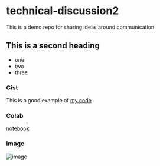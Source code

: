 # technical-discussion2
This is a demo repo for sharing ideas around communication

## This is a second heading

* one
* two
* three

### Gist

This is a good example of [my code](https://gist.github.com/susanir/2208f0660ebf3bb953733a1b390b5d40)

### Colab

[notebook](https://github.com/susanir/bitstarter/blob/master/technical_docs.ipynb)

### Image

![image](https://user-images.githubusercontent.com/4919802/155673762-3f01e611-bc8c-48ac-98a2-81b296ca6c61.png)
